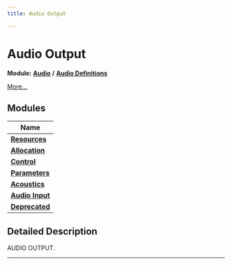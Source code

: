 ```yaml
---
title: Audio Output

---
```


# Audio Output

**Module:** **[Audio](/versioned_docs/version-02-Aug-2023/api-ref/api/Modules/group___audio/group___audio.md)** **/** **[Audio Definitions](/versioned_docs/version-02-Aug-2023/api-ref/api/Modules/group___audio/group___audio_defs/group___audio_defs.md)**

 [More...](#detailed-description)

## Modules

| Name           |
| -------------- |
| **[Resources](/versioned_docs/version-02-Aug-2023/api-ref/api/Modules/group___audio/group___audio_defs/group___audio_output/group___output_resources.md)**  |
| **[Allocation](/versioned_docs/version-02-Aug-2023/api-ref/api/Modules/group___audio/group___audio_defs/group___audio_output/group___output_allocation.md)**  |
| **[Control](/versioned_docs/version-02-Aug-2023/api-ref/api/Modules/group___audio/group___audio_defs/group___audio_output/group___output_control.md)**  |
| **[Parameters](/versioned_docs/version-02-Aug-2023/api-ref/api/Modules/group___audio/group___audio_defs/group___audio_output/group___output_parameters.md)**  |
| **[Acoustics](/versioned_docs/version-02-Aug-2023/api-ref/api/Modules/group___audio/group___audio_defs/group___audio_output/group___output_acoustics/group___output_acoustics.md)**  |
| **[Audio Input](/versioned_docs/version-02-Aug-2023/api-ref/api/Modules/group___audio/group___audio_defs/group___audio_output/group___audio_input/group___audio_input.md)**  |
| **[Deprecated](/versioned_docs/version-02-Aug-2023/api-ref/api/Modules/group___audio/group___audio_defs/group___audio_output/group___deprecated.md)**  |

## Detailed Description


AUDIO OUTPUT. 





-----------







